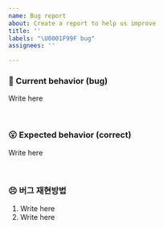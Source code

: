 ```yaml
---
name: Bug report
about: Create a report to help us improve
title: ''
labels: "\U0001F99F bug"
assignees: ''

---
```


### 🤔 Current behavior (bug)

Write here

<br/>

### 😮 Expected behavior (correct)

Write here

<br/>

### 😣 버그 재현방법

1. Write here
2. Write here
